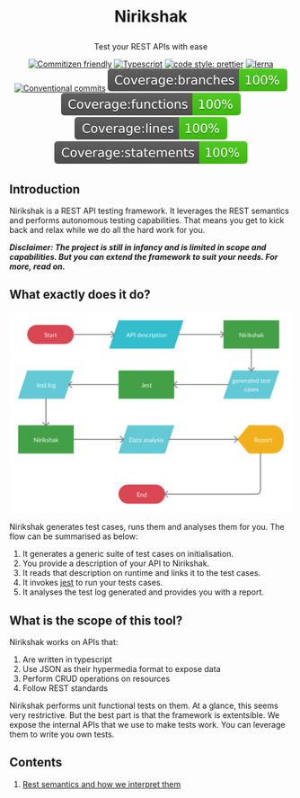 # <p align="center">Nirikshak</p>

<p align="center">
Test your REST APIs with ease
</p>

<p align="center">
<a href="http://commitizen.github.io/cz-cli/"><img alt="Commitizen friendly" src="https://img.shields.io/badge/commitizen-friendly-brightgreen.svg"/></a>
<a href="https://github.com/ellerbrock/typescript-badges/"><img alt="Typescript" src="https://badges.frapsoft.com/typescript/code/typescript.svg?v=101"/></a>
<a href="https://github.com/prettier/prettier"><img alt="code style: prettier" src="https://img.shields.io/badge/code_style-prettier-ff69b4.svg?style=flat-square"/></a>
<a href="https://lerna.js.org/"><img alt="lerna" src="https://img.shields.io/badge/maintained%20with-lerna-cc00ff.svg"/></a>
<a href="https://conventionalcommits.org"><img alt="Conventional commits" src="https://img.shields.io/badge/Conventional%20Commits-1.0.0-yellow.svg"/></a>
<img alt="Code coverage: branches" src="badges/badge-branches.svg" />
<img alt="Code coverage: functions" src="badges/badge-functions.svg" />
<img alt="Code coverage: lines" src="badges/badge-lines.svg" />
<img alt="Code coverage: statements" src="badges/badge-statements.svg" />
</p>

## Introduction

<!-- TODO: add screenshot -->

Nirikshak is a REST API testing framework. It leverages the REST semantics and performs autonomous testing capabilities. That means you get to kick back and relax while we do all the hard work for you.

**_Disclaimer: The project is still in infancy and is limited in scope and capabilities. But you can extend the framework to suit your needs. For more, read on._**

## What exactly does it do?

![Nirikshak flow](docs/Nirikshak-intro.png)

Nirikshak generates test cases, runs them and analyses them for you. The flow can be summarised as below:

1.  It generates a generic suite of test cases on initialisation.
2.  You provide a description of your API to Nirikshak.
3.  It reads that description on runtime and links it to the test cases.
4.  It invokes [jest](https://jestjs.io/) to run your tests cases.
5.  It analyses the test log generated and provides you with a report.

## What is the scope of this tool?

Nirikshak works on APIs that:

1.  Are written in typescript
2.  Use JSON as their hypermedia format to expose data
3.  Perform CRUD operations on resources
4.  Follow REST standards

Nirikshak performs unit functional tests on them. At a glance, this seems very restrictive. But the best part is that the framework is extentsible. We expose the internal APIs that we use to make tests work. You can leverage them to write you own tests.

## Contents

1. [Rest semantics and how we interpret them](docs/REST.md)
